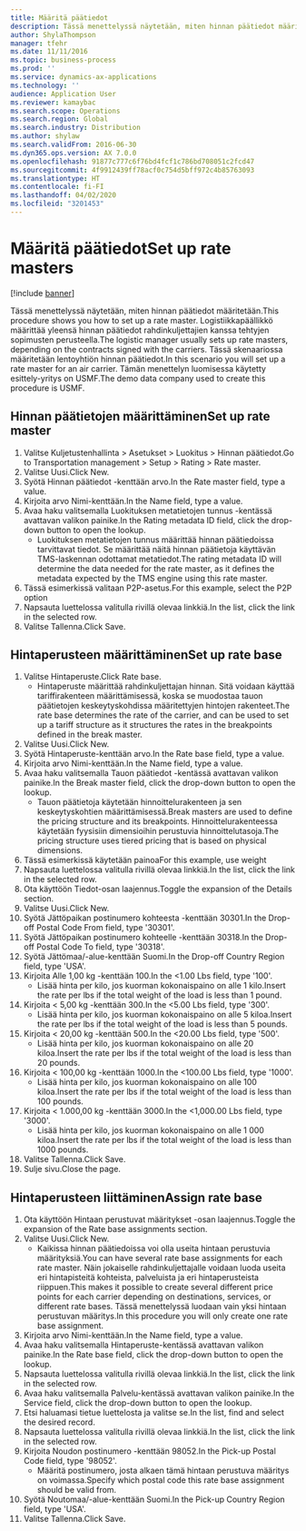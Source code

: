 ```yaml
---
title: Määritä päätiedot
description: Tässä menettelyssä näytetään, miten hinnan päätiedot määritetään.
author: ShylaThompson
manager: tfehr
ms.date: 11/11/2016
ms.topic: business-process
ms.prod: ''
ms.service: dynamics-ax-applications
ms.technology: ''
audience: Application User
ms.reviewer: kamaybac
ms.search.scope: Operations
ms.search.region: Global
ms.search.industry: Distribution
ms.author: shylaw
ms.search.validFrom: 2016-06-30
ms.dyn365.ops.version: AX 7.0.0
ms.openlocfilehash: 91877c777c6f76bd4fcf1c786bd708051c2fcd47
ms.sourcegitcommit: 4f9912439ff78acf0c754d5bff972c4b85763093
ms.translationtype: HT
ms.contentlocale: fi-FI
ms.lasthandoff: 04/02/2020
ms.locfileid: "3201453"
---
```

# <a name="set-up-rate-masters"></a><span data-ttu-id="2300f-103">Määritä päätiedot</span><span class="sxs-lookup"><span data-stu-id="2300f-103">Set up rate masters</span></span>

[!include [banner](../../includes/banner.md)]

<span data-ttu-id="2300f-104">Tässä menettelyssä näytetään, miten hinnan päätiedot määritetään.</span><span class="sxs-lookup"><span data-stu-id="2300f-104">This procedure shows you how to set up a rate master.</span></span> <span data-ttu-id="2300f-105">Logistiikkapäällikkö määrittää yleensä hinnan päätiedot rahdinkuljettajien kanssa tehtyjen sopimusten perusteella.</span><span class="sxs-lookup"><span data-stu-id="2300f-105">The logistic manager usually sets up rate masters, depending on the contracts signed with the carriers.</span></span> <span data-ttu-id="2300f-106">Tässä skenaariossa määritetään lentoyhtiön hinnan päätiedot.</span><span class="sxs-lookup"><span data-stu-id="2300f-106">In this scenario you will set up a rate master for an air carrier.</span></span> <span data-ttu-id="2300f-107">Tämän menettelyn luomisessa käytetty esittely-yritys on USMF.</span><span class="sxs-lookup"><span data-stu-id="2300f-107">The demo data company used to create this procedure is USMF.</span></span>


## <a name="set-up-rate-master"></a><span data-ttu-id="2300f-108">Hinnan päätietojen määrittäminen</span><span class="sxs-lookup"><span data-stu-id="2300f-108">Set up rate master</span></span>
1. <span data-ttu-id="2300f-109">Valitse Kuljetustenhallinta > Asetukset > Luokitus > Hinnan päätiedot.</span><span class="sxs-lookup"><span data-stu-id="2300f-109">Go to Transportation management > Setup > Rating > Rate master.</span></span>
2. <span data-ttu-id="2300f-110">Valitse Uusi.</span><span class="sxs-lookup"><span data-stu-id="2300f-110">Click New.</span></span>
3. <span data-ttu-id="2300f-111">Syötä Hinnan päätiedot -kenttään arvo.</span><span class="sxs-lookup"><span data-stu-id="2300f-111">In the Rate master field, type a value.</span></span>
4. <span data-ttu-id="2300f-112">Kirjoita arvo Nimi-kenttään.</span><span class="sxs-lookup"><span data-stu-id="2300f-112">In the Name field, type a value.</span></span>
5. <span data-ttu-id="2300f-113">Avaa haku valitsemalla Luokituksen metatietojen tunnus -kentässä avattavan valikon painike.</span><span class="sxs-lookup"><span data-stu-id="2300f-113">In the Rating metadata ID field, click the drop-down button to open the lookup.</span></span>
    * <span data-ttu-id="2300f-114">Luokituksen metatietojen tunnus määrittää hinnan päätiedoissa tarvittavat tiedot. Se määrittää näitä hinnan päätietoja käyttävän TMS-laskennan odottamat metatiedot.</span><span class="sxs-lookup"><span data-stu-id="2300f-114">The rating metadata ID will determine the data needed for the rate master, as it defines the metadata expected by the TMS engine using this rate master.</span></span>  
6. <span data-ttu-id="2300f-115">Tässä esimerkissä valitaan P2P-asetus.</span><span class="sxs-lookup"><span data-stu-id="2300f-115">For this example, select the P2P option</span></span>
7. <span data-ttu-id="2300f-116">Napsauta luettelossa valitulla rivillä olevaa linkkiä.</span><span class="sxs-lookup"><span data-stu-id="2300f-116">In the list, click the link in the selected row.</span></span>
8. <span data-ttu-id="2300f-117">Valitse Tallenna.</span><span class="sxs-lookup"><span data-stu-id="2300f-117">Click Save.</span></span>

## <a name="set-up-rate-base"></a><span data-ttu-id="2300f-118">Hintaperusteen määrittäminen</span><span class="sxs-lookup"><span data-stu-id="2300f-118">Set up rate base</span></span>
1. <span data-ttu-id="2300f-119">Valitse Hintaperuste.</span><span class="sxs-lookup"><span data-stu-id="2300f-119">Click Rate base.</span></span>
    * <span data-ttu-id="2300f-120">Hintaperuste määrittää rahdinkuljettajan hinnan. Sitä voidaan käyttää tariffirakenteen määrittämisessä, koska se muodostaa tauon päätietojen keskeytyskohdissa määritettyjen hintojen rakenteet.</span><span class="sxs-lookup"><span data-stu-id="2300f-120">The rate base determines the rate of the carrier, and can be used to set up a tariff structure as it structures the rates in the breakpoints defined in the break master.</span></span>  
2. <span data-ttu-id="2300f-121">Valitse Uusi.</span><span class="sxs-lookup"><span data-stu-id="2300f-121">Click New.</span></span>
3. <span data-ttu-id="2300f-122">Syötä Hintaperuste-kenttään arvo.</span><span class="sxs-lookup"><span data-stu-id="2300f-122">In the Rate base field, type a value.</span></span>
4. <span data-ttu-id="2300f-123">Kirjoita arvo Nimi-kenttään.</span><span class="sxs-lookup"><span data-stu-id="2300f-123">In the Name field, type a value.</span></span>
5. <span data-ttu-id="2300f-124">Avaa haku valitsemalla Tauon päätiedot -kentässä avattavan valikon painike.</span><span class="sxs-lookup"><span data-stu-id="2300f-124">In the Break master field, click the drop-down button to open the lookup.</span></span>
    * <span data-ttu-id="2300f-125">Tauon päätietoja käytetään hinnoittelurakenteen ja sen keskeytyskohtien määrittämisessä.</span><span class="sxs-lookup"><span data-stu-id="2300f-125">Break masters are used to define the pricing structure and its breakpoints.</span></span> <span data-ttu-id="2300f-126">Hinnoittelurakenteessa käytetään fyysisiin dimensioihin perustuvia hinnoittelutasoja.</span><span class="sxs-lookup"><span data-stu-id="2300f-126">The pricing structure uses tiered pricing that is based on physical dimensions.</span></span>  
6. <span data-ttu-id="2300f-127">Tässä esimerkissä käytetään painoa</span><span class="sxs-lookup"><span data-stu-id="2300f-127">For this example, use weight</span></span>
7. <span data-ttu-id="2300f-128">Napsauta luettelossa valitulla rivillä olevaa linkkiä.</span><span class="sxs-lookup"><span data-stu-id="2300f-128">In the list, click the link in the selected row.</span></span>
8. <span data-ttu-id="2300f-129">Ota käyttöön Tiedot-osan laajennus.</span><span class="sxs-lookup"><span data-stu-id="2300f-129">Toggle the expansion of the Details section.</span></span>
9. <span data-ttu-id="2300f-130">Valitse Uusi.</span><span class="sxs-lookup"><span data-stu-id="2300f-130">Click New.</span></span>
10. <span data-ttu-id="2300f-131">Syötä Jättöpaikan postinumero kohteesta -kenttään 30301.</span><span class="sxs-lookup"><span data-stu-id="2300f-131">In the Drop-off Postal Code From field, type '30301'.</span></span>
11. <span data-ttu-id="2300f-132">Syötä Jättöpaikan postinumero kohteelle -kenttään 30318.</span><span class="sxs-lookup"><span data-stu-id="2300f-132">In the Drop-off Postal Code To field, type '30318'.</span></span>
12. <span data-ttu-id="2300f-133">Syötä Jättömaa/-alue-kenttään Suomi.</span><span class="sxs-lookup"><span data-stu-id="2300f-133">In the Drop-off Country Region field, type 'USA'.</span></span>
13. <span data-ttu-id="2300f-134">Kirjoita Alle 1,00 kg -kenttään 100.</span><span class="sxs-lookup"><span data-stu-id="2300f-134">In the <1.00 Lbs field, type '100'.</span></span>
    * <span data-ttu-id="2300f-135">Lisää hinta per kilo, jos kuorman kokonaispaino on alle 1 kilo.</span><span class="sxs-lookup"><span data-stu-id="2300f-135">Insert the rate per lbs if the total weight of the load is less than 1 pound.</span></span>  
14. <span data-ttu-id="2300f-136">Kirjoita < 5,00 kg -kenttään 300.</span><span class="sxs-lookup"><span data-stu-id="2300f-136">In the <5.00 Lbs field, type '300'.</span></span>
    * <span data-ttu-id="2300f-137">Lisää hinta per kilo, jos kuorman kokonaispaino on alle 5 kiloa.</span><span class="sxs-lookup"><span data-stu-id="2300f-137">Insert the rate per lbs if the total weight of the load is less than 5 pounds.</span></span>  
15. <span data-ttu-id="2300f-138">Kirjoita < 20,00 kg -kenttään 500.</span><span class="sxs-lookup"><span data-stu-id="2300f-138">In the <20.00 Lbs field, type '500'.</span></span>
    * <span data-ttu-id="2300f-139">Lisää hinta per kilo, jos kuorman kokonaispaino on alle 20 kiloa.</span><span class="sxs-lookup"><span data-stu-id="2300f-139">Insert the rate per lbs if the total weight of the load is less than 20 pounds.</span></span>  
16. <span data-ttu-id="2300f-140">Kirjoita < 100,00 kg -kenttään 1000.</span><span class="sxs-lookup"><span data-stu-id="2300f-140">In the <100.00 Lbs field, type '1000'.</span></span>
    * <span data-ttu-id="2300f-141">Lisää hinta per kilo, jos kuorman kokonaispaino on alle 100 kiloa.</span><span class="sxs-lookup"><span data-stu-id="2300f-141">Insert the rate per lbs if the total weight of the load is less than 100 pounds.</span></span>  
17. <span data-ttu-id="2300f-142">Kirjoita < 1.000,00 kg -kenttään 3000.</span><span class="sxs-lookup"><span data-stu-id="2300f-142">In the <1,000.00 Lbs field, type '3000'.</span></span>
    * <span data-ttu-id="2300f-143">Lisää hinta per kilo, jos kuorman kokonaispaino on alle 1 000 kiloa.</span><span class="sxs-lookup"><span data-stu-id="2300f-143">Insert the rate per lbs if the total weight of the load is less than 1000 pounds.</span></span>  
18. <span data-ttu-id="2300f-144">Valitse Tallenna.</span><span class="sxs-lookup"><span data-stu-id="2300f-144">Click Save.</span></span>
19. <span data-ttu-id="2300f-145">Sulje sivu.</span><span class="sxs-lookup"><span data-stu-id="2300f-145">Close the page.</span></span>

## <a name="assign-rate-base"></a><span data-ttu-id="2300f-146">Hintaperusteen liittäminen</span><span class="sxs-lookup"><span data-stu-id="2300f-146">Assign rate base</span></span>
1. <span data-ttu-id="2300f-147">Ota käyttöön Hintaan perustuvat määritykset -osan laajennus.</span><span class="sxs-lookup"><span data-stu-id="2300f-147">Toggle the expansion of the Rate base assignments section.</span></span>
2. <span data-ttu-id="2300f-148">Valitse Uusi.</span><span class="sxs-lookup"><span data-stu-id="2300f-148">Click New.</span></span>
    * <span data-ttu-id="2300f-149">Kaikissa hinnan päätiedoissa voi olla useita hintaan perustuvia määrityksiä.</span><span class="sxs-lookup"><span data-stu-id="2300f-149">You can have several rate base assignments for each rate master.</span></span> <span data-ttu-id="2300f-150">Näin jokaiselle rahdinkuljettajalle voidaan luoda useita eri hintapisteitä kohteista, palveluista ja eri hintaperusteista riippuen.</span><span class="sxs-lookup"><span data-stu-id="2300f-150">This makes it possible to create several different price points for each carrier depending on destinations, services, or different rate bases.</span></span> <span data-ttu-id="2300f-151">Tässä menettelyssä luodaan vain yksi hintaan perustuvan määritys.</span><span class="sxs-lookup"><span data-stu-id="2300f-151">In this procedure you will only create one rate base assignment.</span></span>  
3. <span data-ttu-id="2300f-152">Kirjoita arvo Nimi-kenttään.</span><span class="sxs-lookup"><span data-stu-id="2300f-152">In the Name field, type a value.</span></span>
4. <span data-ttu-id="2300f-153">Avaa haku valitsemalla Hintaperuste-kentässä avattavan valikon painike.</span><span class="sxs-lookup"><span data-stu-id="2300f-153">In the Rate base field, click the drop-down button to open the lookup.</span></span>
5. <span data-ttu-id="2300f-154">Napsauta luettelossa valitulla rivillä olevaa linkkiä.</span><span class="sxs-lookup"><span data-stu-id="2300f-154">In the list, click the link in the selected row.</span></span>
6. <span data-ttu-id="2300f-155">Avaa haku valitsemalla Palvelu-kentässä avattavan valikon painike.</span><span class="sxs-lookup"><span data-stu-id="2300f-155">In the Service field, click the drop-down button to open the lookup.</span></span>
7. <span data-ttu-id="2300f-156">Etsi haluamasi tietue luettelosta ja valitse se.</span><span class="sxs-lookup"><span data-stu-id="2300f-156">In the list, find and select the desired record.</span></span>
8. <span data-ttu-id="2300f-157">Napsauta luettelossa valitulla rivillä olevaa linkkiä.</span><span class="sxs-lookup"><span data-stu-id="2300f-157">In the list, click the link in the selected row.</span></span>
9. <span data-ttu-id="2300f-158">Kirjoita Noudon postinumero -kenttään 98052.</span><span class="sxs-lookup"><span data-stu-id="2300f-158">In the Pick-up Postal Code field, type '98052'.</span></span>
    * <span data-ttu-id="2300f-159">Määritä postinumero, josta alkaen tämä hintaan perustuva määritys on voimassa.</span><span class="sxs-lookup"><span data-stu-id="2300f-159">Specify which postal code this rate base assignment should be valid from.</span></span>    
10. <span data-ttu-id="2300f-160">Syötä Noutomaa/-alue-kenttään Suomi.</span><span class="sxs-lookup"><span data-stu-id="2300f-160">In the Pick-up Country Region field, type 'USA'.</span></span>
11. <span data-ttu-id="2300f-161">Valitse Tallenna.</span><span class="sxs-lookup"><span data-stu-id="2300f-161">Click Save.</span></span>

